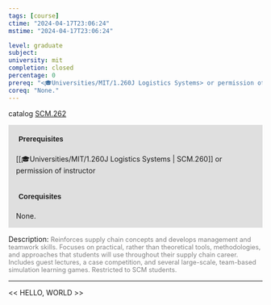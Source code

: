 ```yaml
---
tags: [course]
ctime: "2024-04-17T23:06:24"
mstime: "2024-04-17T23:06:24"

level: graduate
subject: 
university: mit
completion: closed
percentage: 0
prereq: "<🎓Universities/MIT/1.260J Logistics Systems> or permission of instructor"
coreq: "None."
---
```


catalog [SCM.262](http://student.mit.edu/catalog/mSCMa.html#SCM.262)

<span style="display: block; padding: 15px; background-color: rgb(100, 100, 100, 0.2);"><font id="m_prereq4240_0" style="display: block; font-family: Arial, sans-serif; font-weight: bold; padding: 5px">Prerequisites</font><br><span id="prereq4240_0">[[🎓Universities/MIT/1.260J Logistics Systems | SCM.260]] or permission of instructor</span></span>
<span style="display: block; padding: 15px; background-color: rgb(100, 100, 100, 0.2);"><font id="m_coreq4240_0" style="display: block; font-family: Arial, sans-serif; font-weight: bold; padding: 5px">Corequisites</font><br><span id="coreq4240_0">None.</span></span>

<font style="">Description:</font>
<font style="color: grey; font-size: 0.8rem;">Reinforces supply chain concepts and develops management and teamwork skills. Focuses on practical, rather than theoretical tools, methodologies, and approaches that students will use throughout their supply chain career. Includes guest lectures, a case competition, and several large-scale, team-based simulation learning games. Restricted to SCM students.</font>



---

<< HELLO, WORLD >>
